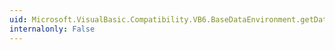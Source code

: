 ```yaml
---
uid: Microsoft.VisualBasic.Compatibility.VB6.BaseDataEnvironment.getDataMember(System.String,System.Guid@)
internalonly: False
---
```

